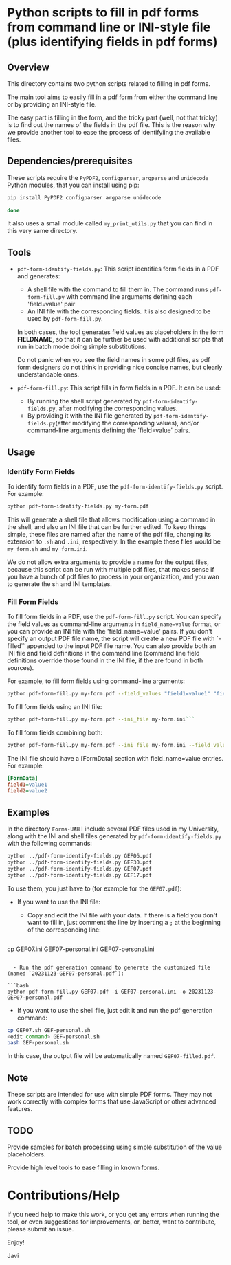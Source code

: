 # Python scripts to fill in pdf forms from command line or INI-style file (plus identifying fields in pdf forms)

## Overview

This directory contains two python scripts related to filling in pdf forms. 

The main tool aims to easily fill in a pdf form from  either the command line or by providing an INI-style file.

The easy part is filling in the form, and the tricky part (well, not that tricky) is to find out the names of the fields in the pdf file. This is the reason why we provide another tool to ease the process of identifyiing the available files.


## Dependencies/prerequisites

These scripts require the `PyPDF2`, `configparser`, `argparse` and `unidecode` Python modules, that you can install using pip:

```bash
pip install PyPDF2 configparser argparse unidecode
    
done
```

It also uses a small module called `my_print_utils.py` that you can find in this very same directory.


## Tools

- `pdf-form-identify-fields.py`: This script identifies form fields in a PDF and generates:

   - A shell file with the command to fill them in. The command runs `pdf-form-fill.py` with command line arguments defining each 'field=value' pair
   - An INI file with the corresponding fields. It is also designed to be used by `pdf-form-fill.py`. 
   
   In both cases, the tool generates field values as placeholders in the form __FIELDNAME__, so that it can be further be used with additional scripts that run in batch mode doing simple substitutions.
   
   Do not panic when you see the field names in some pdf files, as pdf form designers do not think in providing nice concise names, but clearly understandable ones.

- `pdf-form-fill.py`: This script fills in form fields in a PDF. It can be used:

   - By running the shell script generated by `pdf-form-identify-fields.py`, after modifying the corresponding values.
   - By providing it with the INI file generated by `pdf-form-identify-fields.py`(after modifying the corresponding values), and/or command-line arguments defining the 'field=value' pairs.
   

## Usage

### Identify Form Fields

To identify form fields in a PDF, use the `pdf-form-identify-fields.py` script. For example:

```bash
python pdf-form-identify-fields.py my-form.pdf
```

This will generate a shell file that allows modification using a command in the shell, and also an INI file that can be further edited. To keep things simple, these files are named after the name of the pdf file, changing its extension to `.sh` and `.ini`, respectively. In the example these files would be `my_form.sh` and `my_form.ini`.

We do not allow extra arguments to provide a name for the output files, because this script can be run with multiple pdf files, that makes sense if you have a bunch of pdf files to process in your organization, and you wan to generate the sh and INI templates.


### Fill Form Fields

To fill form fields in a PDF, use the `pdf-form-fill.py` script. You can specify the field values as command-line arguments in `field_name=value` format, or you can provide an INI file with the 'field_name=value' pairs. If you don't specify an output PDF file name, the script will create a new PDF file with `-filled`` appended to the input PDF file name. You can also provide both an INI file and field definitions in the command line (command line field definitions override those found in the INI file, if the are found in both sources).

For example, to fill form fields using command-line arguments:

```bash
python pdf-form-fill.py my-form.pdf --field_values "field1=value1" "field2=value2"```
```

To fill form fields using an INI file:

```bash
python pdf-form-fill.py my-form.pdf --ini_file my-form.ini```
```

To fill form fields combining both:

```bash
python pdf-form-fill.py my-form.pdf --ini_file my-form.ini --field_values "field1=value1" "field2=value2"```
```

The INI file should have a [FormData] section with field_name=value entries. For example:

```ini
[FormData]
field1=value1
field2=value2
```


## Examples

In the directory `Forms-UAH` I include several PDF files used in my University, along with the INI and shell files generated by `pdf-form-identify-fields.py` with the following commands:

```bash
python ../pdf-form-identify-fields.py GEF06.pdf
python ../pdf-form-identify-fields.py GEF30.pdf
python ../pdf-form-identify-fields.py GEF07.pdf
python ../pdf-form-identify-fields.py GEF17.pdf
```

To use them, you just have to (for example for the `GEF07.pdf`):

- If you want to use the INI file:

  - Copy and edit the INI file with your data. If there is a field you don't want to fill in, just comment the line by inserting a `;` at the beginning of the corresponding line:
  
  ```bash
cp GEF07.ini GEF07-personal.ini
<edit command> GEF07-personal.ini
```

  - Run the pdf generation command to generate the customized file (named `20231123-GEF07-personal.pdf`):
  
```bash
python pdf-form-fill.py GEF07.pdf -i GEF07-personal.ini -o 20231123-GEF07-personal.pdf
```
  
- If you want to use the shell file, just edit it and run the pdf generation command:

```bash
cp GEF07.sh GEF-personal.sh
<edit command> GEF-personal.sh
bash GEF-personal.sh 
```

  In this case, the output file will be automatically named `GEF07-filled.pdf`.


## Note

These scripts are intended for use with simple PDF forms. They may not work correctly with complex forms that use JavaScript or other advanced features.


## TODO

Provide samples for batch processing using simple substitution of the value placeholders.

Provide high level tools to ease filling in known forms.


# Contributions/Help

If you need help to make this work, or you get any errors when running the tool, or even suggestions for improvements, or, better, want to contribute, please submit an issue.

Enjoy!


Javi



